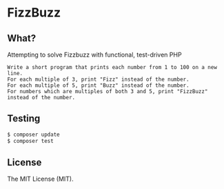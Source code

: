 # FizzBuzz

## What?

Attempting to solve Fizzbuzz with functional, test-driven PHP

```
Write a short program that prints each number from 1 to 100 on a new line. 
For each multiple of 3, print "Fizz" instead of the number. 
For each multiple of 5, print "Buzz" instead of the number. 
For numbers which are multiples of both 3 and 5, print "FizzBuzz" instead of the number.
```


## Testing

``` bash
$ composer update
$ composer test
```


## License

The MIT License (MIT).
